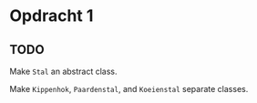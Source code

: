 # Opdracht 1

## TODO
Make `Stal` an abstract class.

Make `Kippenhok`, `Paardenstal`, and `Koeienstal` separate classes.
